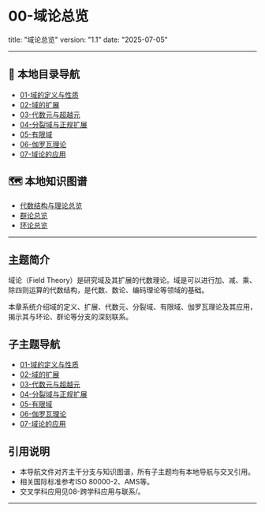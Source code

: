 # 00-域论总览

title: "域论总览"
version: "1.1"
date: "2025-07-05"

---

## 📁 本地目录导航
- [01-域的定义与性质](./01-域的定义与性质.md)
- [02-域的扩展](./02-域的扩展.md)
- [03-代数元与超越元](./03-代数元与超越元.md)
- [04-分裂域与正规扩展](./04-分裂域与正规扩展.md)
- [05-有限域](./05-有限域.md)
- [06-伽罗瓦理论](./06-伽罗瓦理论.md)
- [07-域论的应用](./07-域论的应用.md)

## 🗺️ 本地知识图谱
- [代数结构与理论总览](../00-代数结构与理论总览.md)
- [群论总览](../02-群论/00-群论总览.md)
- [环论总览](../03-环论/00-环论总览.md)

---

## 主题简介
域论（Field Theory）是研究域及其扩展的代数理论。域是可以进行加、减、乘、除四则运算的代数结构，是代数、数论、编码理论等领域的基础。

本章系统介绍域的定义、扩展、代数元、分裂域、有限域、伽罗瓦理论及其应用，揭示其与环论、群论等分支的深刻联系。

## 子主题导航
- [01-域的定义与性质](./01-域的定义与性质.md)
- [02-域的扩展](./02-域的扩展.md)
- [03-代数元与超越元](./03-代数元与超越元.md)
- [04-分裂域与正规扩展](./04-分裂域与正规扩展.md)
- [05-有限域](./05-有限域.md)
- [06-伽罗瓦理论](./06-伽罗瓦理论.md)
- [07-域论的应用](./07-域论的应用.md)

## 引用说明
- 本导航文件对齐主干分支与知识图谱，所有子主题均有本地导航与交叉引用。
- 相关国际标准参考ISO 80000-2、AMS等。
- 交叉学科应用见08-跨学科应用与联系/。

---
